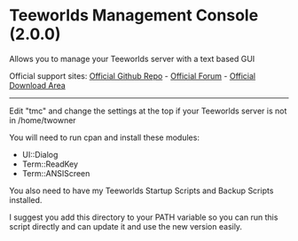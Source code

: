 # Teeworlds Management Console (2.0.0)
Allows you to manage your Teeworlds server with a text based GUI

Official support sites: [Official Github Repo](https://github.com/fstltna/TeeworldsManagement) - [Official Forum](https://gameplayer.club/index.php/downloads/category/13-teeworlds)  - [Official Download Area](https://gameplayer.club/index.php/downloads/category/13-teeworlds)

---

Edit "tmc" and change the settings at the top if your Teeworlds server is not in /home/twowner

You will need to run cpan and install these modules:

- UI::Dialog
- Term::ReadKey
- Term::ANSIScreen

You also need to have my Teeworlds Startup Scripts and Backup Scripts installed.

I suggest you add this directory to your PATH variable so you can run this script directly and can update it and use the new version easily.

